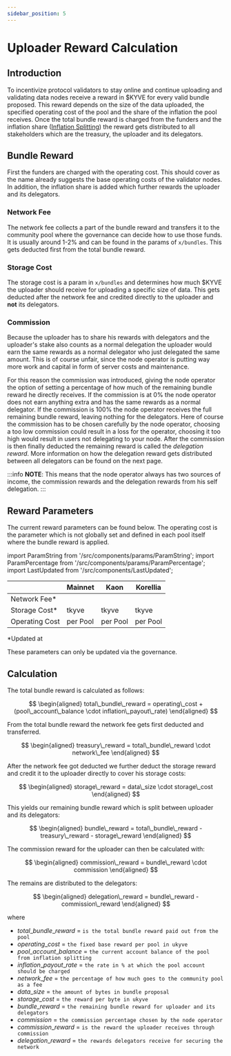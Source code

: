 ```yaml
---
sidebar_position: 5
---
```


# Uploader Reward Calculation

## Introduction

To incentivize protocol validators to stay online and continue uploading and validating data nodes receive a reward in $KYVE for every valid bundle proposed. This reward depends on the size of the data uploaded, the specified operating cost of the pool and the share of the inflation the pool receives. Once the total bundle reward is charged from the funders and the inflation share ([Inflation Splitting](/protocol_devs/advanced_concepts/inflation_splitting.md)) the reward gets distributed to all stakeholders which are the treasury, the uploader and its delegators.

## Bundle Reward

First the funders are charged with the operating cost. This should cover as the name already suggests the base operating costs of the validator nodes. In addition, the inflation share is added which further rewards the uploader and its delegators.

### Network Fee

The network fee collects a part of the bundle reward and transfers it to the community pool where the governance can decide how to use those funds. It is usually around 1-2% and can be found in the params of `x/bundles`. This gets deducted first from the total bundle reward.

### Storage Cost

The storage cost is a param in `x/bundles` and determines how much $KYVE the uploader should receive for uploading a specific size
of data. This gets deducted after the network fee and credited directly to the uploader and **not** its delegators.

### Commission

Because the uploader has to share his rewards with delegators and the uploader's stake also counts as a normal delegation the uploader would earn the same rewards as a normal delegator who just delegated the same amount. This is of course unfair, since the node operator is putting way more work and capital in form of server costs and maintenance.

For this reason the commission was introduced, giving the node operator the option of setting a percentage of how much of the remaining bundle reward he directly receives. If the commission is at 0% the node operator does not earn anything extra and has the same rewards as a normal delegator. If the commission is 100% the node operator receives the full remaining bundle reward, leaving nothing for the delegators. Here of course the commission has to be chosen carefully by the node operator, choosing a too low commission could result in a loss for the operator, choosing it too high would result in users not delegating to your node. After the commission is then finally deducted the remaining reward is called the _delegation reward_. More information on how the delegation reward gets distributed between all delegators can be found on the next page.

:::info
**NOTE**: This means that the node operator always has two sources of income, the commission rewards and the delegation rewards from his self delegation.
:::

## Reward Parameters

The current reward parameters can be found below. The operating cost is the parameter which is not globally set and defined in each pool itself where the bundle reward is applied.

import ParamString from '/src/components/params/ParamString';
import ParamPercentage from '/src/components/params/ParamPercentage';
import LastUpdated from '/src/components/LastUpdated';

|                | Mainnet                                                                    | Kaon                                                                       | Korellia                                                                       |
| -------------- | -------------------------------------------------------------------------- | -------------------------------------------------------------------------- | ------------------------------------------------------------------------------ |
| Network Fee\*  | <ParamPercentage network="kyve" module="bundles" param="network_fee" />    | <ParamPercentage network="kaon" module="bundles" param="network_fee" />    | <ParamPercentage network="korellia" module="bundles" param="network_fee" />    |
| Storage Cost\* | <ParamString network="kyve" module="bundles" param="storage_cost" /> tkyve | <ParamString network="kaon" module="bundles" param="storage_cost" /> tkyve | <ParamString network="korellia" module="bundles" param="storage_cost" /> tkyve |
| Operating Cost | per Pool                                                                   | per Pool                                                                   | per Pool                                                                       |

\*Updated at **<LastUpdated />**

These parameters can only be updated via the governance.

## Calculation

The total bundle reward is calculated as follows:

$$
\begin{aligned}
total\_bundle\_reward = operating\_cost + (pool\_account\_balance \cdot inflation\_payout\_rate)
\end{aligned}
$$

From the total bundle reward the network fee gets first deducted and transferred.

$$
\begin{aligned}
treasury\_reward = total\_bundle\_reward \cdot network\_fee
\end{aligned}
$$

After the network fee got deducted we further deduct the storage reward and credit it to the uploader
directly to cover his storage costs:

$$
\begin{aligned}
storage\_reward = data\_size \cdot storage\_cost
\end{aligned}
$$

This yields our remaining bundle reward which is split between uploader and its delegators:

$$
\begin{aligned}
bundle\_reward = total\_bundle\_reward - treasury\_reward - storage\_reward
\end{aligned}
$$

The commission reward for the uploader can then be calculated with:

$$
\begin{aligned}
commission\_reward = bundle\_reward \cdot commission
\end{aligned}
$$

The remains are distributed to the delegators:

$$
\begin{aligned}
delegation\_reward = bundle\_reward - commission\_reward
\end{aligned}
$$

where

- $total\_bundle\_reward$ = `is the total bundle reward paid out from the pool`
- $operating\_cost$ = `the fixed base reward per pool in ukyve`
- $pool\_account\_balance$ = `the current account balance of the pool from inflation splitting`
- $inflation\_payout\_rate$ = `the rate in % at which the pool account should be charged`
- $network\_fee$ = `the percentage of how much goes to the community pool as a fee`
- $data\_size$ = `the amount of bytes in bundle proposal`
- $storage\_cost$ = `the reward per byte in ukyve`
- $bundle\_reward$ = `the remaining bundle reward for uploader and its delegators`
- $commission$ = `the commission percentage chosen by the node operator`
- $commission\_reward$ = `is the reward the uploader receives through commission`
- $delegation\_reward$ = `the rewards delegators receive for securing the network`
